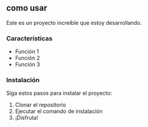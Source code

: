  ## como usar

Este es un proyecto increíble que estoy desarrollando.

### Características

* Función 1
* Función 2
* Función 3

### Instalación

Siga estos pasos para instalar el proyecto:

1. Clonar el repositorio
2. Ejecutar el comando de instalación
3. ¡Disfruta!
